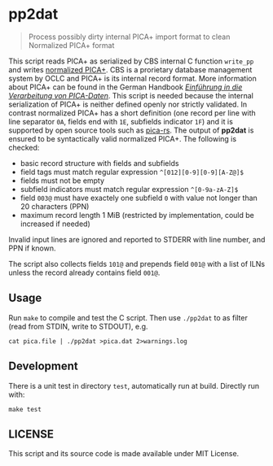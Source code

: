 # pp2dat

> Process possibly dirty internal PICA+ import format to clean Normalized PICA+ format

This script reads PICA+ as serialized by CBS internal C function `write_pp` and writes [normalized PICA+](https://format.gbv.de/pica/normalized). CBS is a prorietary database management system by OCLC and PICA+ is its internal record format. More information about PICA+ can be found in the German Handbook *[Einführung in die Verarbeitung von PICA-Daten](https://pro4bib.github.io/pica)*. This script is needed because the internal serialization of PICA+ is neither defined openly nor strictly validated. In contrast normalized PICA+ has a short definition (one record per line with line separator `0A`, fields end with `1E`, subfields indicator `1F`) and it is supported by open source tools such as [pica-rs](https://github.com/deutsche-nationalbibliothek/pica-rs). The output of **pp2dat** is ensured to be syntactically valid normalized PICA+. The following is checked:

- basic record structure with fields and subfields
- field tags must match regular expression `^[012][0-9][0-9][A-Z@]$`
- fields must not be empty
- subfield indicators must match regular expression `^[0-9a-zA-Z]$`
- field `003@` must have exactely one subfield `0` with value not longer than 20 characters (PPN)
- maximum record length 1 MiB (restricted by implementation, could be increased if needed)

Invalid input lines are ignored and reported to STDERR with line number, and PPN if known.

The script also collects fields `101@` and prepends field `001@` with a list of ILNs unless the record already contains field `001@`.

## Usage

Run `make` to compile and test the C script. Then use `./pp2dat` to as filter (read from STDIN, write to STDOUT), e.g.

    cat pica.file | ./pp2dat >pica.dat 2>warnings.log

## Development

There is a unit test in directory `test`, automatically run at build. Directly run with:

    make test

## LICENSE

This script and its source code is made available under MIT License.
